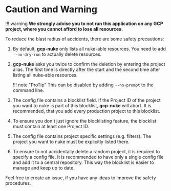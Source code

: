 # Caution and Warning

!!! warning
    **We strongly advise you to not run this application on any GCP project, where you cannot afford to lose
    all resources.**

To reduce the blast radius of accidents, there are some safety precautions:

1. By default, **gcp-nuke** only lists all nuke-able resources. You need to add `--no-dry-run` to actually delete
   resources.
2. **gcp-nuke** asks you twice to confirm the deletion by entering the project alias. The first time is directly
   after the start and the second time after listing all nuke-able resources.
       
    !!! note "ProTip"
        This can be disabled by adding `--no-prompt` to the command line. 

3. The config file contains a blocklist field. If the Project ID of the project you want to nuke is part of this
   blocklist, **gcp-nuke** will abort. It is recommended, that you add every production project to this blocklist.
4. To ensure you don't just ignore the blocklisting feature, the blocklist must contain at least one Project ID.
5. The config file contains project specific settings (e.g. filters). The project you want to nuke must be explicitly
   listed there.
6. To ensure to not accidentally delete a random project, it is required to specify a config file. It is recommended
   to have only a single config file and add it to a central repository. This way the blocklist is easier to manage and
   keep up to date.

Feel free to create an issue, if you have any ideas to improve the safety procedures.

